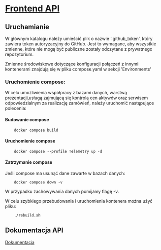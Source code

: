 # [Frontend API](https://github.com/THD-C/Frontend_API)

## Uruchamianie

W głównym katalogu należy umieścić plik o nazwie '.github_token', który zawiera token autoryzacyjny do GitHub.
Jest to wymagane, aby wszystkie zmienne, które nie mogą być publiczne zostały odczytane z prywatnego repozytorium.

Zmienne środowiskowe dotyczące konfiguracji połączeń z innymi kontenerami znajdują się w pliku compose.yaml w sekcji 'Environments'

### Uruchomienie compose: 
W celu umożliwienia współpracy z bazami danych, warstwą prezentacji,usługą zajmującą się kontrolą cen aktywów oraz serwisem odpowiedzialnym za realizację zamówień, należy uruchomić następujące polecenia:

#### Budowanie compose

```commandline
    docker compose build
```

#### Uruchomienie compose

```commandline
    docker compose --profile Telemetry up -d
```

#### Zatrzymanie compose
Jeśli compose ma usunąć dane zawarte w bazach danych: 

```commandline
    docker compose down -v
```

W przypadku zachowywania danych pomijamy flagę -v.

W celu szybkiego przebudowania i uruchomienia kontenera można użyć pliku:
```
    ./rebuild.sh
```

## Dokumentacja API
[Dokumentacja](https://github.com/THD-C/Frontend_API/blob/main/THD(C)%20API.pdf)
